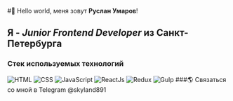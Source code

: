 #👋 Hello world, меня зовут **Руслан Умаров**!
## Я - *Junior Frontend Developer* из Санкт-Петербурга
### Стек используемых технологий
![HTML](https://img.shields.io/badge/-HTML-090909?style=for-the-badge&logo=html5)
![CSS](https://img.shields.io/badge/-CSS-090909?style=for-the-badge&logo=css3)
![JavaScript](https://img.shields.io/badge/-JavaScript-090909?style=for-the-badge&logo=JavaScript)
![ReactJs](https://img.shields.io/badge/-ReactJs-090909?style=for-the-badge&logo=React)
![Redux](https://img.shields.io/badge/-Redux-090909?style=for-the-badge&logo=Redux)
![Gulp](https://img.shields.io/badge/-Gulp-090909?style=for-the-badge&logo=gulp)
###🌎 Связаться со мной в Telegram @skyland891
